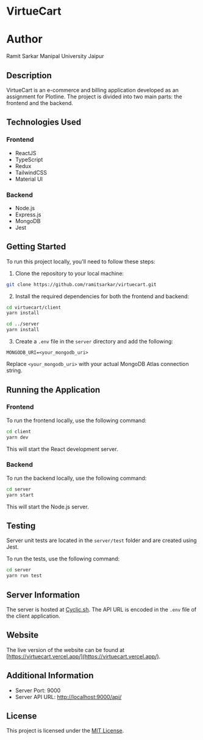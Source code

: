 # VirtueCart

# Author
Ramit Sarkar
Manipal University Jaipur

## Description

VirtueCart is an e-commerce and billing application developed as an assignment for Plotline. The project is divided into two main parts: the frontend and the backend.

## Technologies Used

### Frontend
- ReactJS
- TypeScript
- Redux
- TailwindCSS
- Material UI

### Backend
- Node.js
- Express.js
- MongoDB
- Jest

## Getting Started

To run this project locally, you'll need to follow these steps:

1. Clone the repository to your local machine:

```bash
git clone https://github.com/ramitsarkar/virtuecart.git
```

2. Install the required dependencies for both the frontend and backend:

```bash
cd virtuecart/client
yarn install

cd ../server
yarn install
```

3. Create a `.env` file in the `server` directory and add the following:

```env
MONGODB_URI=<your_mongodb_uri>
```

Replace `<your_mongodb_uri>` with your actual MongoDB Atlas connection string.

## Running the Application

### Frontend

To run the frontend locally, use the following command:

```bash
cd client
yarn dev
```

This will start the React development server.

### Backend

To run the backend locally, use the following command:

```bash
cd server
yarn start
```

This will start the Node.js server.

## Testing

Server unit tests are located in the `server/test` folder and are created using Jest.

To run the tests, use the following command:

```bash
cd server
yarn run test
```

## Server Information

The server is hosted at [Cyclic.sh](https://www.cyclic.sh/). The API URL is encoded in the `.env` file of the client application.

## Website

The live version of the website can be found at [https://virtuecart.vercel.app/](https://virtuecart.vercel.app/).

## Additional Information

- Server Port: 9000
- Server API URL: [http://localhost:9000/api/](http://localhost:9000/api/)

## License

This project is licensed under the [MIT License](LICENSE).
